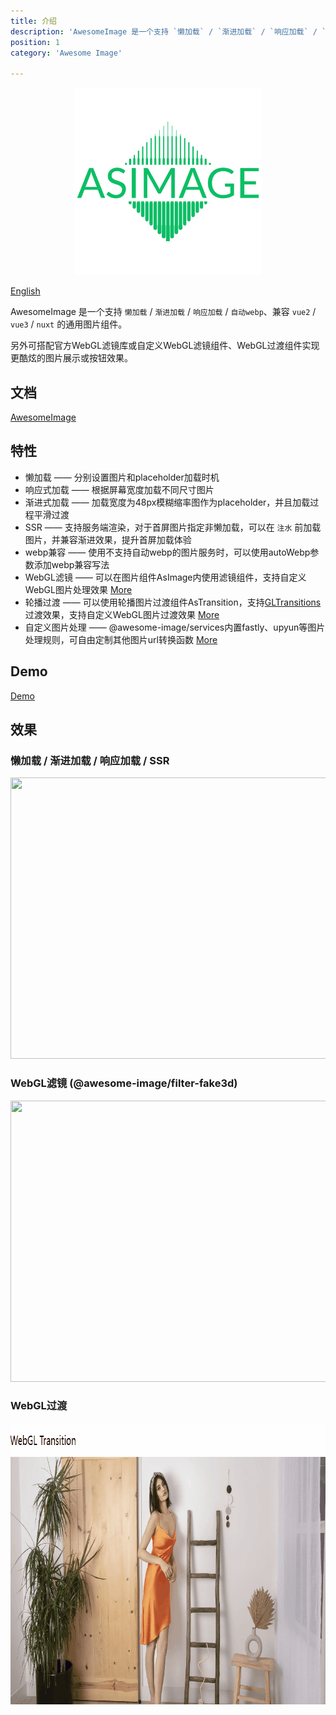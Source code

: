 ```yaml
---
title: 介绍
description: 'AwesomeImage 是一个支持 `懒加载` / `渐进加载` / `响应加载` / `自动webp`、兼容 `vue2` / `vue3` / `nuxt` 的通用图片组件，可搭配内置或自定义WebGL滤镜组件、WebGL过渡组件实现更酷炫的图片展示或按钮效果'
position: 1
category: 'Awesome Image'

---
```

<div style="text-align: center;">
<img src="./docs/static/icon.png" style="width: 300px;"/>
</div>

[English](README.md)

AwesomeImage 是一个支持 `懒加载` / `渐进加载` / `响应加载` / `自动webp`、兼容 `vue2` / `vue3` / `nuxt` 的通用图片组件。

另外可搭配官方WebGL滤镜库或自定义WebGL滤镜组件、WebGL过渡组件实现更酷炫的图片展示或按钮效果。
## 文档
[AwesomeImage](https://awesome-image.vercel.app)

## 特性

- 懒加载 —— 分别设置图片和placeholder加载时机
- 响应式加载  ——  根据屏幕宽度加载不同尺寸图片
- 渐进式加载  ——  加载宽度为48px模糊缩率图作为placeholder，并且加载过程平滑过渡
- SSR  ——  支持服务端渲染，对于首屏图片指定非懒加载，可以在 `注水` 前加载图片，并兼容渐进效果，提升首屏加载体验
- webp兼容  ——  使用不支持自动webp的图片服务时，可以使用autoWebp参数添加webp兼容写法
- WebGL滤镜  ——  可以在图片组件AsImage内使用滤镜组件，支持自定义WebGL图片处理效果 [More](https://awesome-image.vercel.app/filter/introduction)
- 轮播过渡  ——  可以使用轮播图片过渡组件AsTransition，支持[GLTransitions](https://gl-transitions.com/)过渡效果，支持自定义WebGL图片过渡效果 [More](https://awesome-image.vercel.app/transition/introduction)
- 自定义图片处理  ——  @awesome-image/services内置fastly、upyun等图片处理规则，可自由定制其他图片url转换函数 [More](https://awesome-image.vercel.app/url)

## Demo
[Demo](https://awesome-image-demo.vercel.app)

## 效果
### 懒加载 / 渐进加载 / 响应加载 / SSR
<img src="./docs/static/show.gif" width="804" height="450" alt=""/>

### WebGL滤镜 (@awesome-image/filter-fake3d)
<img src="./docs/static/fake3d.gif" width="804" height="450" alt=""/>

### WebGL过渡
<img src="./docs/static/transition.gif" width="804" height="450" alt=""/>


